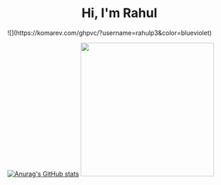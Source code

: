 <h1 align = "center"> Hi, I'm Rahul</h1> 
![](https://komarev.com/ghpvc/?username=rahulp3&color=blueviolet)


  [![Anurag's GitHub stats](https://github-readme-stats.vercel.app/api?username=rahulp3)](https://github.com/anuraghazra/github-readme-stats)    <img src ="https://images.squarespace-cdn.com/content/v1/5769fc401b631bab1addb2ab/1541580611624-TE64QGKRJG8SWAIUS7NS/ke17ZwdGBToddI8pDm48kPoswlzjSVMM-SxOp7CV59BZw-zPPgdn4jUwVcJE1ZvWQUxwkmyExglNqGp0IvTJZamWLI2zvYWH8K3-s_4yszcp2ryTI0HqTOaaUohrI8PI6FXy8c9PWtBlqAVlUS5izpdcIXDZqDYvprRqZ29Pw0o/coding-freak.gif?format=1500w" width="300" height="300"> 


